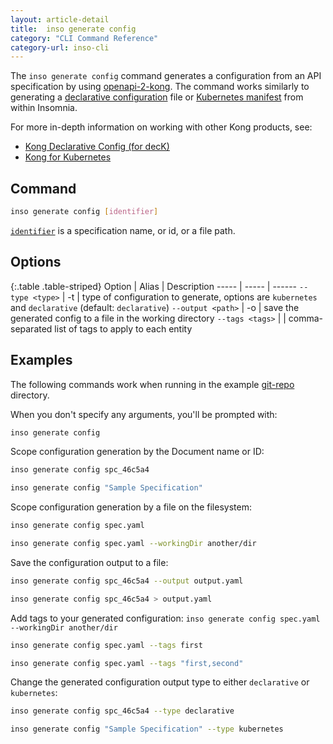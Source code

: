 ```yaml
---
layout: article-detail
title:  inso generate config
category: "CLI Command Reference"
category-url: inso-cli
---
```


The `inso generate config` command generates a configuration from an API specification by using [openapi-2-kong](https://github.com/Kong/insomnia/tree/develop/packages/openapi-2-kong). The command works similarly to generating a [declarative configuration](/insomnia/declarative-config) file or [Kubernetes manifest](/insomnia/kong-for-kubernetes) from within Insomnia.

For more in-depth information on working with other Kong products, see:

* [Kong Declarative Config (for decK)](/insomnia/declarative-config/)
* [Kong for Kubernetes](/insomnia/kong-for-kubernetes)

## Command

```bash
inso generate config [identifier]
```

[`identifier`](/inso-cli/introduction/#the-identifier-argument) is a specification name, or id, or a file path.

## Options

{:.table .table-striped}
Option | Alias | Description
----- | ----- | ------
`--type <type>` |	-t	| type of configuration to generate, options are `kubernetes` and `declarative` (default: `declarative`)
`--output <path>`	| -o | save the generated config to a file in the working directory
`--tags <tags>` | | comma-separated list of tags to apply to each entity

## Examples

The following commands work when running in the example [git-repo](https://github.com/Kong/insomnia/tree/develop/packages/insomnia-inso/src/db/fixtures/git-repo) directory.

When you don't specify any arguments, you'll be prompted with:

```bash
inso generate config
```

Scope configuration generation by the Document name or ID:

```bash
inso generate config spc_46c5a4
```

```bash
inso generate config "Sample Specification"
```

Scope configuration generation by a file on the filesystem:

```bash
inso generate config spec.yaml
```

```bash
inso generate config spec.yaml --workingDir another/dir
```

Save the configuration output to a file:

```bash
inso generate config spc_46c5a4 --output output.yaml
```

```bash
inso generate config spc_46c5a4 > output.yaml
```

Add tags to your generated configuration:
`inso generate config spec.yaml --workingDir another/dir`

```bash
inso generate config spec.yaml --tags first
```

```bash
inso generate config spec.yaml --tags "first,second"
```

Change the generated configuration output type to either `declarative` or `kubernetes`:

```bash
inso generate config spc_46c5a4 --type declarative
```

```bash
inso generate config "Sample Specification" --type kubernetes
```
